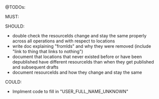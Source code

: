 @TODOs:

MUST:

SHOULD:
- double check the resourceIds change and stay the same properly across all operations and with respect to locations
- write doc explaining "fromIds" and why they were removed (include "link to thing that links to nothing") 
- document that locations that never existed before or have been depublished have different resourceIds than when they get published and subsequent drafts
- document resourceIds and how they change and stay the same

COULD:
- Implment code to fill in "USER_FULL_NAME_UNKNOWN"
